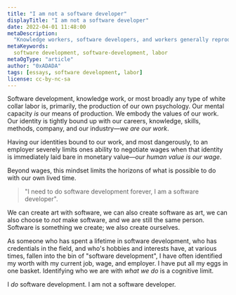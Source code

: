 ```yaml
---
title: "I am not a software developer"
displayTitle: "I am not a software developer"
date: 2022-04-01 11:48:00
metaDescription:
  "Knowledge workers, software developers, and workers generally reproduce themselves"
metaKeywords:
  software development, software-development, labor
metaOgType: "article"
author: "0xADADA"
tags: [essays, software development, labor]
license: cc-by-nc-sa
---
```


Software development, knowledge work, or most broadly any type of white collar labor is, primarily, the production of our own psychology.
Our mental capacity _is_ our means of production.
We embody the values of our work.
Our identity is tightly bound up with our careers, knowledge, skills, methods, company, and our industry—_we are our work_.

Having our identities bound to our work, and most dangerously,
to an employer severely limits ones ability to negotiate wages when that identity is immediately laid bare in monetary value—_our human value is our wage_.

Beyond wages, this mindset limits the horizons of what is possible to do with our own lived time.

> "I need to do software development forever, I am a software developer".

We can create art with software, we can also create software as art, we can also choose to _not_ make software,
and we are still the same person.
Software is something we create; we also create ourselves.

As someone who has spent a lifetime in software development, who has credentials in the field, and who's hobbies and interests have,
at various times, fallen into the bin of "software development",
I have often identified my worth with my current job, wage, and employer.
I have put all my eggs in one basket.
Identifying who we are with _what we do_ is a cognitive limit.

I _do_ software development. I am not a software developer.
